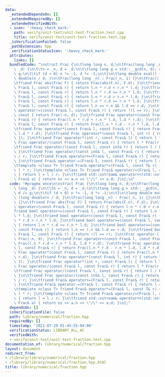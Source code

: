 ```yaml
---
data:
  _extendedDependsOn: []
  _extendedRequiredBy: []
  _extendedVerifiedWith:
  - icon: ':heavy_check_mark:'
    path: verify/unit-test/unit-test-fraction.test.cpp
    title: verify/unit-test/unit-test-fraction.test.cpp
  _isVerificationFailed: false
  _pathExtension: hpp
  _verificationStatusIcon: ':heavy_check_mark:'
  attributes:
    links: []
  bundledCode: "\nstruct Frac {\n\tlong long n, d;\n\tFrac(long long _n, long long\
    \ _d) {\n\t\tn = _n, d = _d;\n\t\tlong long g = std::__gcd(n, d); n /= g, d /=\
    \ g;\n\t\tif (d < 0) n *= -1, d *= -1;\n\t}\n\tlong double eval() { return (long\
    \ double)n / d; }\n\tFrac(long long _n) : Frac(_n, 1) {}\n\tFrac() : Frac(0) {}\n\
    \tfriend Frac abs(Frac F) { return Frac(abs(F.n), F.d); }\n\tfriend bool operator<(const\
    \ Frac& l, const Frac& r) { return l.n * r.d < r.n * l.d; }\n\tfriend bool operator<=(const\
    \ Frac& l, const Frac& r) { return l.n * r.d <= r.n * l.d; }\n\tfriend bool operator>(const\
    \ Frac& l, const Frac& r) { return l.n * r.d > r.n * l.d; }\n\tfriend bool operator>=(const\
    \ Frac& l, const Frac& r) { return l.n * r.d >= r.n * l.d; }\n\tfriend bool operator==(const\
    \ Frac& l, const Frac& r) { return l.n == r.n && l.d == r.d; }\n\tfriend bool\
    \ operator!=(const Frac& l, const Frac& r) { return !(l == r); }\n\tFrac operator-()\
    \ const { return Frac(-n, d); }\n\tfriend Frac operator+(const Frac& l, const\
    \ Frac& r) { return Frac(l.n * r.d + r.n * l.d, l.d * r.d); }\n\tfriend Frac operator-(const\
    \ Frac& l, const Frac& r) { return Frac(l.n * r.d - r.n * l.d, l.d * r.d); }\n\
    \tfriend Frac operator*(const Frac& l, const Frac& r) { return Frac(l.n * r.n,\
    \ l.d * r.d); }\n\tfriend Frac operator*(const Frac& l, int r) { return l * Frac(r,\
    \ 1); }\n\tfriend Frac operator*(int r, const Frac& l) { return l * r; }\n\tfriend\
    \ Frac operator/(const Frac& l, const Frac& r) { return l * Frac(r.d, r.n); }\n\
    \tfriend Frac operator/(const Frac& l, const int& r) { return l / Frac(r, 1);\
    \ }\n\tfriend Frac operator/(const int& l, const Frac& r) { return Frac(l, 1)\
    \ / r; }\n\tfriend Frac& operator+=(Frac& l, const Frac& r) { return l = l + r;\
    \ }\n\tfriend Frac& operator-=(Frac& l, const Frac& r) { return l = l - r; }\n\
    \ttemplate <class T> friend Frac& operator*=(Frac& l, const T& r) { return l =\
    \ l * r; }\n\ttemplate <class T> friend Frac& operator/=(Frac& l, const T& r)\
    \ { return l = l / r; }\n\tfriend std::ostream& operator<<(std::ostream& os, const\
    \ Frac& a) { return os << a.n << \"/\" << a.d; }\n};\n"
  code: "#pragma once\n\nstruct Frac {\n\tlong long n, d;\n\tFrac(long long _n, long\
    \ long _d) {\n\t\tn = _n, d = _d;\n\t\tlong long g = std::__gcd(n, d); n /= g,\
    \ d /= g;\n\t\tif (d < 0) n *= -1, d *= -1;\n\t}\n\tlong double eval() { return\
    \ (long double)n / d; }\n\tFrac(long long _n) : Frac(_n, 1) {}\n\tFrac() : Frac(0)\
    \ {}\n\tfriend Frac abs(Frac F) { return Frac(abs(F.n), F.d); }\n\tfriend bool\
    \ operator<(const Frac& l, const Frac& r) { return l.n * r.d < r.n * l.d; }\n\t\
    friend bool operator<=(const Frac& l, const Frac& r) { return l.n * r.d <= r.n\
    \ * l.d; }\n\tfriend bool operator>(const Frac& l, const Frac& r) { return l.n\
    \ * r.d > r.n * l.d; }\n\tfriend bool operator>=(const Frac& l, const Frac& r)\
    \ { return l.n * r.d >= r.n * l.d; }\n\tfriend bool operator==(const Frac& l,\
    \ const Frac& r) { return l.n == r.n && l.d == r.d; }\n\tfriend bool operator!=(const\
    \ Frac& l, const Frac& r) { return !(l == r); }\n\tFrac operator-() const { return\
    \ Frac(-n, d); }\n\tfriend Frac operator+(const Frac& l, const Frac& r) { return\
    \ Frac(l.n * r.d + r.n * l.d, l.d * r.d); }\n\tfriend Frac operator-(const Frac&\
    \ l, const Frac& r) { return Frac(l.n * r.d - r.n * l.d, l.d * r.d); }\n\tfriend\
    \ Frac operator*(const Frac& l, const Frac& r) { return Frac(l.n * r.n, l.d *\
    \ r.d); }\n\tfriend Frac operator*(const Frac& l, int r) { return l * Frac(r,\
    \ 1); }\n\tfriend Frac operator*(int r, const Frac& l) { return l * r; }\n\tfriend\
    \ Frac operator/(const Frac& l, const Frac& r) { return l * Frac(r.d, r.n); }\n\
    \tfriend Frac operator/(const Frac& l, const int& r) { return l / Frac(r, 1);\
    \ }\n\tfriend Frac operator/(const int& l, const Frac& r) { return Frac(l, 1)\
    \ / r; }\n\tfriend Frac& operator+=(Frac& l, const Frac& r) { return l = l + r;\
    \ }\n\tfriend Frac& operator-=(Frac& l, const Frac& r) { return l = l - r; }\n\
    \ttemplate <class T> friend Frac& operator*=(Frac& l, const T& r) { return l =\
    \ l * r; }\n\ttemplate <class T> friend Frac& operator/=(Frac& l, const T& r)\
    \ { return l = l / r; }\n\tfriend std::ostream& operator<<(std::ostream& os, const\
    \ Frac& a) { return os << a.n << \"/\" << a.d; }\n};"
  dependsOn: []
  isVerificationFile: false
  path: library/numerical/fraction.hpp
  requiredBy: []
  timestamp: '2021-07-29 01:45:55-04:00'
  verificationStatus: LIBRARY_ALL_AC
  verifiedWith:
  - verify/unit-test/unit-test-fraction.test.cpp
documentation_of: library/numerical/fraction.hpp
layout: document
redirect_from:
- /library/library/numerical/fraction.hpp
- /library/library/numerical/fraction.hpp.html
title: library/numerical/fraction.hpp
---
```

